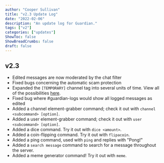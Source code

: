 ```yaml
---
author: "Cooper Sullivan"
title: "v2.3 Update Log"
date: "2022-02-06"
description: "An update log for Guardian."
tags: ["v2"]
categories: ["updates"]
ShowToc: false
ShowBreadCrumbs: false
draft: false
---
```


## v2.3
- Edited messages are now moderated by the chat filter
- Fixed bugs concerning the automatic scam protection
- Expanded the ``[TEMPORARY]`` channel tag into several units of time. View all of the possibilities [here](/docs/tags/).
- Fixed bug where #guardian-logs would show all logged messages as edited
- Added a channel element-grabber command; check it out with ``channel <subcommand> [option]``.
- Added a user element-grabber command; check it out with ``user <subcommand> [option]``.
- Added a dice command. Try it out with ``dice <amount>``.
- Added a coin-flipping command. Try it out with ``flipacoin``.
- Added a ping command, used with ``ping`` and replies with "Pong!"
- Added a ``search message`` command to search for a message throughout the server.
- Added a meme generator command! Try it out with ``meme``.